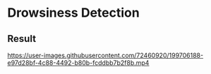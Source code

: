 # Drowsiness Detection



## Result






https://user-images.githubusercontent.com/72460920/199706188-e97d28bf-4c88-4492-b80b-fcddbb7b2f8b.mp4

